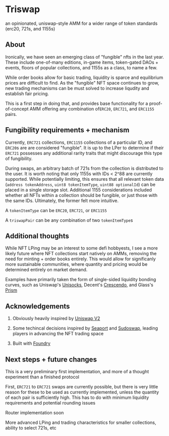 # Triswap
an opinionated, uniswap-style AMM for a wider range of token standards (erc20, 721s, and 1155s)

## About

Ironically, we have seen an emerging class of "fungible" nfts in the last year. 
These include one-of-many editions, in-game items, token-gated DAOs + events,
floors of popular collections, and 1155s as a class, to name a few.

While order books allow for basic trading, liquidity is sparce and equilibrium prices
are difficult to find. As the "fungible" NFT space continues to grow, new trading mechanisms
can be must solved to increase liqudity and establish fair pricing.

This is a first step in doing that, and provides base functionality for a 
proof-of-concept AMM offering any combination of`ERC20`, `ERC721`, and `ERC1155` pairs.

## Fungibility requirements + mechanism

Currently, `ERC721` collections, `ERC1155` collections of a particular ID, and `ERC20`s are are
considered "fungible". It is up to the LPer to determine if their `ERC721` possesses
any additional rarity traits that might discourage this type of fungibility. 

During swaps, an arbitrary batch of 721s from the collection is distributed to the user. It is worth
noting that only 1155s with IDs < 2^88 are currently supported. While potentially limiting,
this ensures that all relevant token data (`address tokenAddress`, `uint8 tokenItemType`, `uint88 optionalId`) can be placed
in a single storage slot. Additional 1155 considerations included whether all NFTs within a collection 
should be fungible, or just those with the same IDs. Ultimately, the former felt more intuitive.

A `tokenItemType` can be `ERC20`, `ERC721`, or `ERC1155` 

A `triswapPair` can be any combination of two `tokenItemType`s

## Additional thoughts

While NFT LPing may be an interest to some defi hobbyests, I see a more likely future
where NFT collections start natively on AMMs, removing the need for minting + order books
entirely. This would allow for significanly more sustainable communities, where
quantity and pricing would be determined entirely on market demand.

Examples have primarily taken the form of single-sided liquidity bonding curves, such as 
Uniswap's [Unisocks](https://unisocks.exchange/), Decent's [Crescendo](https://mirror.xyz/0xBAfb15bF152365bd344639b6eDe5Dec09d5Ba64E/vO6w0X-fRibvaPSrJU1UBdCnC_kNps6jOCK3kbWnyTk), and Glass's [Prism](https://glass.xyz/v/SVt0Ea518b5fG_FS4fxMZ0Kq8vwlVkdxl1JrVcLXhZw=)

## Acknowledgements

1) Obviously heavily inspired by [Uniswap V2](https://github.com/Uniswap/v2-core)

2) Some techincal decisions inspired by [Seaport](https://github.com/ProjectOpenSea/seaport) 
and [Sudoswap](https://github.com/sudoswap/lssvm), leading players in advancing the NFT trading space

3) Built with [Foundry](https://github.com/foundry-rs/foundry)


## Next steps + future changes

This is a very preliminary first implementation, and more of a thought experiment than
a finished protocol

First, `ERC721` to `ERC721` swaps are currently possible, but there is very little reason
for these to be used as currently implemented, unless the quantity of each pair
is sufficiently high. This has to do with minimum liquidity requirements and
potential rounding issues

Router implementation soon

More advanced LPing and trading characteristics for smaller collections, ability to select
721s, etc
